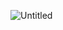 ![Untitled](https://prod-files-secure.s3.us-west-2.amazonaws.com/a49eb433-14e5-419a-9d64-bd4157f02020/86b0c0bd-6031-4c71-9728-f13ebce63748/Untitled.png)
